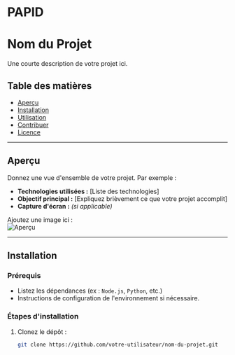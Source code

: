 # PAPID

# Nom du Projet

Une courte description de votre projet ici.

## Table des matières

- [Aperçu](#aperçu)
- [Installation](#installation)
- [Utilisation](#utilisation)
- [Contribuer](#contribuer)
- [Licence](#licence)

---

## Aperçu

Donnez une vue d'ensemble de votre projet. Par exemple :

- **Technologies utilisées :** [Liste des technologies]
- **Objectif principal :** [Expliquez brièvement ce que votre projet accomplit]
- **Capture d'écran :** *(si applicable)*

Ajoutez une image ici :  
![Aperçu](./screenshot.png)

---

## Installation

### Prérequis

- Listez les dépendances (ex : `Node.js`, `Python`, etc.)
- Instructions de configuration de l'environnement si nécessaire.

### Étapes d'installation

1. Clonez le dépôt :
   ```bash
   git clone https://github.com/votre-utilisateur/nom-du-projet.git

